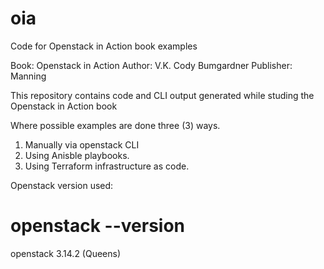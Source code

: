 # oia
Code for Openstack in Action book examples

Book:       Openstack in Action
Author:     V.K. Cody Bumgardner
Publisher:  Manning

This repository contains code and CLI output generated while studing the Openstack in Action book

Where possible examples are done three (3) ways.

  1. Manually via openstack CLI
  2. Using Anisble playbooks.
  3. Using Terraform infrastructure as code.
  

Openstack version used:
# openstack --version
openstack 3.14.2 (Queens)

